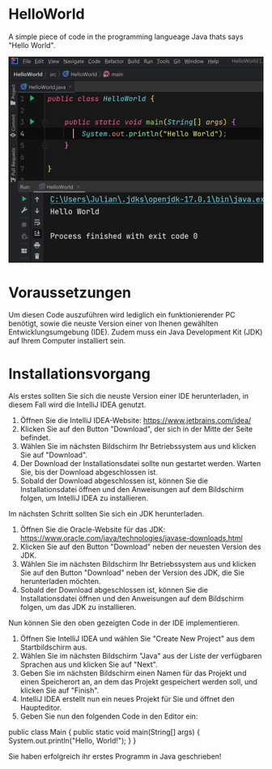 # HelloWorld
A simple piece of code in the programming langueage Java thats says "Hello World".


<img src="https://raw.githubusercontent.com/Schweitzerle/HelloWorld/main/HelloWorldScrnshot.png" width="800" height="auto">

# Voraussetzungen

Um diesen Code auszuführen wird lediglich ein funktionierender PC benötigt, sowie die neuste Version einer von Ihenen gewählten Entwicklungsumgebung (IDE). Zudem muss ein Java Development Kit (JDK) auf Ihrem Computer installiert sein.

# Installationsvorgang
Als erstes sollten Sie sich die neuste Version einer IDE herunterladen, in diesem Fall wird die IntelliJ IDEA genutzt. 
1. Öffnen Sie die IntelliJ IDEA-Website: https://www.jetbrains.com/idea/
2. Klicken Sie auf den Button "Download", der sich in der Mitte der Seite befindet.
3. Wählen Sie im nächsten Bildschirm Ihr Betriebssystem aus und klicken Sie auf "Download".
4. Der Download der Installationsdatei sollte nun gestartet werden. Warten Sie, bis der Download abgeschlossen ist.
5. Sobald der Download abgeschlossen ist, können Sie die Installationsdatei öffnen und den Anweisungen auf dem Bildschirm folgen, um IntelliJ IDEA zu installieren.

Im nächsten Schritt sollten Sie sich ein JDK herunterladen.
1. Öffnen Sie die Oracle-Website für das JDK: https://www.oracle.com/java/technologies/javase-downloads.html
2. Klicken Sie auf den Button "Download" neben der neuesten Version des JDK.
3. Wählen Sie im nächsten Bildschirm Ihr Betriebssystem aus und klicken Sie auf den Button "Download" neben der Version des JDK, die Sie herunterladen möchten.
4. Sobald der Download abgeschlossen ist, können Sie die Installationsdatei öffnen und den Anweisungen auf dem Bildschirm folgen, um das JDK zu installieren.

Nun können Sie den oben gezeigten Code in der IDE implementieren.

1. Öffnen Sie IntelliJ IDEA und wählen Sie "Create New Project" aus dem Startbildschirm aus.
2. Wählen Sie im nächsten Bildschirm "Java" aus der Liste der verfügbaren Sprachen aus und klicken Sie auf "Next".
3. Geben Sie im nächsten Bildschirm einen Namen für das Projekt und einen Speicherort an, an dem das Projekt gespeichert werden soll, und klicken Sie auf "Finish".
4. IntelliJ IDEA erstellt nun ein neues Projekt für Sie und öffnet den Haupteditor.
5. Geben Sie nun den folgenden Code in den Editor ein:

public class Main {
    public static void main(String[] args) {
        System.out.println("Hello, World!");
    }
}

Sie haben erfolgreich ihr erstes Programm in Java geschrieben!
